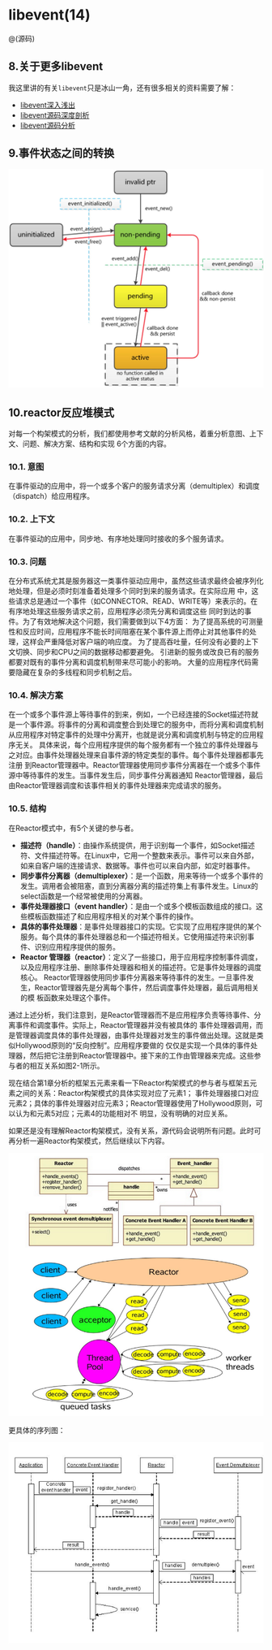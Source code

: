 # libevent(14)
@(源码)


## 8.关于更多libevent

我这里讲的有关`libevent`只是冰山一角，还有很多相关的资料需要了解：

+ [libevent深入浅出](https://aceld.gitbooks.io/libevent/content/)
+ [libevent源码深度剖析](https://blog.csdn.net/sparkliang/article/category/660506)
+ [libevent源码分析](https://blog.csdn.net/luotuo44/article/category/2435521/1)


## 9.事件状态之间的转换

![14-1.png](https://github.com/sysublackbear/libevent_source_study/blob/master/libevent_pic/14-1.png)

## 10.reactor反应堆模式

对每一个构架模式的分析，我们都使用参考文献的分析风格，着重分析意图、上下文、问题、解决方案、结构和实现 6个方面的内容。

### 10.1. 意图
在事件驱动的应用中，将一个或多个客户的服务请求分离（demultiplex）和调度（dispatch）给应用程序。

### 10.2. 上下文
在事件驱动的应用中，同步地、有序地处理同时接收的多个服务请求。

### 10.3. 问题
在分布式系统尤其是服务器这一类事件驱动应用中，虽然这些请求最终会被序列化地处理，但是必须时刻准备着处理多个同时到来的服务请求。在实际应用 中，这些请求总是通过一个事件（如CONNECTOR、READ、WRITE等）来表示的。在有序地处理这些服务请求之前，应用程序必须先分离和调度这些 同时到达的事件。为了有效地解决这个问题，我们需要做到以下4方面：
为了提高系统的可测量性和反应时间，应用程序不能长时间阻塞在某个事件源上而停止对其他事件的处理，这样会严重降低对客户端的响应度。 为了提高吞吐量，任何没有必要的上下文切换、同步和CPU之间的数据移动都要避免。 引进新的服务或改良已有的服务都要对既有的事件分离和调度机制带来尽可能小的影响。 大量的应用程序代码需要隐藏在复杂的多线程和同步机制之后。

### 10.4. 解决方案
在一个或多个事件源上等待事件的到来，例如，一个已经连接的Socket描述符就是一个事件源。将事件的分离和调度整合到处理它的服务中，而将分离和调度机制从应用程序对特定事件的处理中分离开，也就是说分离和调度机制与特定的应用程序无关。
具体来说，每个应用程序提供的每个服务都有一个独立的事件处理器与之对应。由事件处理器处理来自事件源的特定类型的事件。每个事件处理器都事先注册 到Reactor管理器中。Reactor管理器使用同步事件分离器在一个或多个事件源中等待事件的发生。当事件发生后，同步事件分离器通知 Reactor管理器，最后由Reactor管理器调度和该事件相关的事件处理器来完成请求的服务。

### 10.5. 结构

在Reactor模式中，有5个关键的参与者。
+ **描述符（handle）**：由操作系统提供，用于识别每一个事件，如Socket描述符、文件描述符等。在Linux中，它用一个整数来表示。事件可以来自外部，如来自客户端的连接请求、数据等。事件也可以来自内部，如定时器事件。 
+ **同步事件分离器（demultiplexer）**：是一个函数，用来等待一个或多个事件的发生。调用者会被阻塞，直到分离器分离的描述符集上有事件发生。Linux的select函数是一个经常被使用的分离器。 
+ **事件处理器接口（event handler）**：是由一个或多个模板函数组成的接口。这些模板函数描述了和应用程序相关的对某个事件的操作。 
+ **具体的事件处理器**：是事件处理器接口的实现。它实现了应用程序提供的某个服务。每个具体的事件处理器总和一个描述符相关。它使用描述符来识别事件、识别应用程序提供的服务。 
+ **Reactor 管理器（reactor）**：定义了一些接口，用于应用程序控制事件调度，以及应用程序注册、删除事件处理器和相关的描述符。它是事件处理器的调度核心。 Reactor管理器使用同步事件分离器来等待事件的发生。一旦事件发生，Reactor管理器先是分离每个事件，然后调度事件处理器，最后调用相关的模 板函数来处理这个事件。 

通过上述分析，我们注意到，是Reactor管理器而不是应用程序负责等待事件、分离事件和调度事件。实际上，Reactor管理器并没有被具体的 事件处理器调用，而是管理器调度具体的事件处理器，由事件处理器对发生的事件做出处理。这就是类似Hollywood原则的“反向控制”。应用程序要做的 仅仅是实现一个具体的事件处理器，然后把它注册到Reactor管理器中。接下来的工作由管理器来完成。这些参与者的相互关系如图2-1所示。

现在结合第1章分析的框架五元素来看一下Reactor构架模式的参与者与框架五元素之间的关系：Reactor构架模式的具体实现对应了元素1； 事件处理器接口对应元素2；具体的事件处理器对应元素3；Reactor管理器使用了Hollywood原则，可以认为和元素5对应；元素4的功能相对不 明显，没有明确的对应关系。

如果还是没有理解Reactor构架模式，没有关系，源代码会说明所有问题。此时可再分析一遍Reactor构架模式，然后继续以下内容。

![14-2.png](https://github.com/sysublackbear/libevent_source_study/blob/master/libevent_pic/14-2.png)

更具体的序列图：

![14-3.png](https://github.com/sysublackbear/libevent_source_study/blob/master/libevent_pic/14-3.png)
